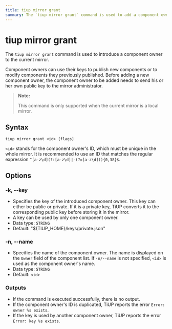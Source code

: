 ```yaml
---
title: tiup mirror grant
summary: The `tiup mirror grant` command is used to add a component owner to the current mirror. The owner needs to send their public key to the mirror administrator before being added. This command is only supported for local mirrors. The syntax is `tiup mirror grant <id>`. The options include specifying the key and name of the component owner. If successful, there is no output. If there are errors, TiUP reports the specific error.
---
```


# tiup mirror grant

The `tiup mirror grant` command is used to introduce a component owner to the current mirror.

Component owners can use their keys to publish new components or to modify components they previously published. Before adding a new component owner, the component owner to be added needs to send his or her own public key to the mirror administrator.

> **Note:**
>
> This command is only supported when the current mirror is a local mirror.

## Syntax

```shell
tiup mirror grant <id> [flags]
```

`<id>` stands for the component owner's ID, which must be unique in the whole mirror. It is recommended to use an ID that matches the regular expression `^[a-z\d](?:[a-z\d]|-(?=[a-z\d])){0,38}$`.

## Options

### -k, --key

- Specifies the key of the introduced component owner. This key can either be public or private. If it is a private key, TiUP converts it to the corresponding public key before storing it in the mirror.
- A key can be used by only one component owner.
- Data type: `STRING`
- Default: "${TIUP_HOME}/keys/private.json"

### -n, --name

- Specifies the name of the component owner. The name is displayed on the `Owner` field of the component list. If `-n/--name` is not specified, `<id>` is used as the component owner's name.
- Data type: `STRING`
- Default: `<id>`

### Outputs

- If the command is executed successfully, there is no output.
- If the component owner's ID is duplicated, TiUP reports the error `Error: owner %s exists`.
- If the key is used by another component owner, TiUP reports the error `Error: key %s exists`.
